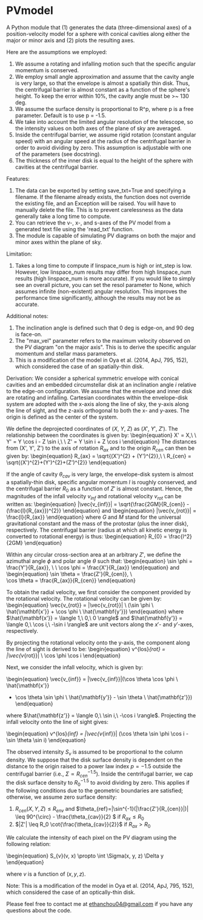# PVmodel
A Python module that (1) generates the data (three-dimensional axes) of a position-velocity model for a sphere with conical cavities along either the major or minor axis and (2) plots the resulting axes. 

Here are the assumptions we employed:
1. We assume a rotating and infalling motion such that the specific angular momentum is conserved. 
2. We employ small angle approximation and assume that the cavity angle is very large, so that the envelope is almost a spatially thin disk. Thus, the centrifugal barrier is almost constant as a function of the sphere's height. To keep the error within 10%, the cavity angle must be >~ 130 deg.
3. We assume the surface density is proportional to R^p, where p is a free parameter. Default is to use p = -1.5.
4. We take into account the limited angular resolution of the telescope, so the intensity values on both axes of the plane of sky are averaged. 
5. Inside the centrifugal barrier, we assume rigid rotation (constant angular speed) with an angular speed at the radius of the centrifugal barrier in order to avoid dividing by zero. This assumption is adjustable with one of the parameters (see docstring).
6. The thickness of the inner disk is equal to the height of the sphere with cavities at the centrifugal barrier. 

Features:
1. The data can be exported by setting save_txt=True and specifying a filename. If the filename already exists, the function does not override the existing file, and an Exception will be raised. You will have to manually delete the file. This is to prevent carelessness as the data generally take a long time to compute.
2. You can retrieve the v-, x-, and s-axes of the PV model from a generated text file using the 'read_txt' function.
3. The module is capable of simulating PV diagrams on both the major and minor axes within the plane of sky. 

Limitation:
1. Takes a long time to compute if linspace_num is high or int_step is low. However, low linspace_num results may differ from high linspace_num results (high linspace_num is more accurate). If you would like to simply see an overall picture, you can set the resol parameter to None, which assumes infinite (non-existent) angular resolution. This improves the performance time significantly, although the results may not be as accurate.

Additional notes:
1. The inclination angle is defined such that 0 deg is edge-on, and 90 deg is face-on.
2. The "max_vel" parameter refers to the maximum velocity observed on the PV diagram "on the major axis". This is to derive the specific angular momentum and stellar mass parameters.
3. This is a modification of the model in Oya et al. (2014, ApJ, 795, 152), which considered the case of an spatially-thin disk.

Derivation:
We consider a spherical symmetric envelope with conical cavities and an embedded circumstellar disk at an inclination angle $i$ relative to the edge-on configuration. We assume that the envelope and inner disk are rotating and infalling. Cartesian coordinates within the envelope-disk system are adopted with the x-axis along the line of sky, the y-axis along the line of sight, and the z-axis orthogonal to both the x- and y-axes. The origin is defined as the center of the system. 

We define the deprojected coordinates of $(X,\ Y,\ Z)$ as $(X',\ Y',\ Z')$. The relationship between the coordinates is given by:
\begin{equation}
X' = X,\ \ Y' = Y \cos i - Z \sin i,\ \ Z' = Y \sin i + Z \cos i
\end{equation}
The distances from (X', Y', Z') to the axis of rotation $R_{ax}$ and to the origin $R_{cen}$ can then be given by:
\begin{equation}
R_{ax} = \sqrt{(X')^{2} + (Y')^{2}},\ \ R_{cen} = \sqrt{(X')^{2}+(Y')^{2}+(Z')^{2}}
\end{equation}

If the angle of cavity $\theta_{cav}$ is very large, the envelope-disk system is almost a spatially-thin disk, specific angular momentum $l$ is roughly conserved, and the centrifugal barrier $R_{0}$ as a function of $Z'$ is almost constant. Hence, the magnitudes of the infall velocity $v_{inf}$ and rotational velocity $v_{rot}$ can be written as:
\begin{equation}
|\vec{v_{inf}}| = \sqrt{\frac{2GM}{R_{cen}} - (\frac{l}{R_{ax}})^{2}}
\end{equation}
and 
\begin{equation}
|\vec{v_{rot}}| = \frac{l}{R_{ax}}
\end{equation}
where $G$ and $M$ stand for the universal gravitational constant and the mass of the protostar (plus the inner disk), respectively. The centrifugal barrier (radius at which all kinetic energy is converted to rotational energy) is thus:
\begin{equation}
R_{0} = \frac{l^2}{2GM}
\end{equation}

Within any circular cross-section area at an arbitrary $Z'$, we define the azimuthal angle $\phi$ and polar angle $\theta$ such that:
\begin{equation}
\sin \phi = \frac{Y'}{R_{ax}}, \ \ 
\cos \phi = \frac{X'}{R_{ax}} 
\end{equation}
and 
\begin{equation}
\sin \theta = \frac{Z'}{R_{cen}}, \ \
\cos \theta = \frac{R_{ax}}{R_{cen}}
\end{equation}

To obtain the radial velocity, we first consider the component provided by the rotational velocity. The rotational velocity can be given by:
\begin{equation}
\vec{v_{rot}} = |\vec{v_{rot}}| \ (\sin \phi \ \hat{\mathbf{x'}} + \cos \phi \ \hat{\mathbf{y'}})
\end{equation}
where $\hat{\mathbf{x'}} = \langle 1,\ 0,\ 0 \rangle$ and $\hat{\mathbf{y'}} = \langle 0,\ \cos i,\ -\sin i \rangle$ are unit vectors along the $x'$- and $y'$-axes, respectively. 

By projecting the rotational velocity onto the y-axis, the component along the line of sight is derived to be:
\begin{equation}
v^{los}_{rot} = |\vec{v_{rot}}| \ \cos \phi \cos i
\end{equation}

Next, we consider the infall velocity, which is given by: 

\begin{equation}
\vec{v_{inf}} = |\vec{v_{inf}}|(\cos \theta \cos \phi \ \hat{\mathbf{x'}} 
+ \cos \theta \sin \phi \ \hat{\mathbf{y'}} - \sin \theta \ \hat{\mathbf{z'}}) 
\end{equation}

where $\hat{\mathbf{z'}} = \langle 0,\ \sin i,\ -\cos i \rangle$. 
Projecting the infall velocity onto the line of sight gives:

\begin{equation}
v^{los}_{inf} = |\vec{v_{inf}}| (\cos \theta \sin \phi \cos i - \sin \theta \sin i)
\end{equation}

The observed intensity $S_v$ is assumed to be proportional to the column density. We suppose that the disk surface density is dependent on the distance to the origin raised to a power law index $p = -1.5$ outside the centrifugal barrier (i.e., $\Sigma \propto R_{cen}^{-1.5}$). Inside the centrifugal barrier, we cap the disk surface density to $R_{0}^{-1.5}$ to avoid dividing by zero. This applies if the following conditions due to the geometric boundaries are satisfied; otherwise, we assume zero surface density:
1. $R_{cen}(X, Y, Z) \leq R_{env}$ and $\theta_{ref}=|\sin^{-1}(|\frac{Z'}{R_{cen}}|)| \leq 90^{\circ} - \frac{\theta_{cav}}{2} $   if $R_{ax} \leq R_0$
2.  $|Z'| \leq R_0 \cot{\frac{\theta_{cav}}{2}}$  if $R_{ax} > R_0$

We calculate the intensity of each pixel on the PV diagram using the following relation:

\begin{equation}
S_{v}(v, x) \propto \int \Sigma(x, y, z) \Delta y
\end{equation}

where $v$ is a function of $(x, y, z)$. 

Note: This is a modification of the model in Oya et al. (2014, ApJ, 795, 152), which considered the case of an optically-thin disk. 

Please feel free to contact me at ethanchou04@gmail.com if you have any questions about the code.
